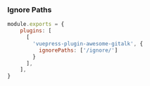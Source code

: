 ### Ignore Paths

```js {5}
module.exports = {
    plugins: [
      [
        'vuepress-plugin-awesome-gitalk', {
          ignorePaths: ['/ignore/']
        }
      ],
    ],
}
```
